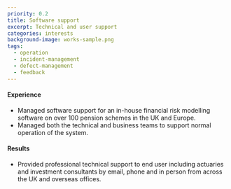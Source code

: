 ```yaml
---
priority: 0.2
title: Software support
excerpt: Technical and user support
categories: interests
background-image: works-sample.png
tags:
  - operation
  - incident-management
  - defect-management
  - feedback
---
```


#### Experience 

- Managed software support for an in-house financial risk modelling software on over 100 pension schemes in the UK and Europe.
- Managed both the technical and business teams to support normal operation of the system. 

#### Results

- Provided professional technical support to end user including actuaries and investment consultants by email, phone and in person from across the UK and overseas offices. 